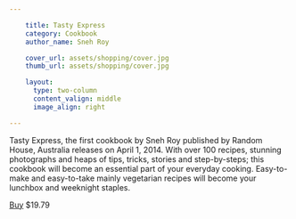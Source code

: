 ```yaml
---

    title: Tasty Express
    category: Cookbook
    author_name: Sneh Roy

    cover_url: assets/shopping/cover.jpg
    thumb_url: assets/shopping/cover.jpg

    layout:
      type: two-column
      content_valign: middle
      image_align: right

---
```


Tasty Express, the first cookbook by Sneh Roy published by Random House, Australia releases on April 1, 2014. With over 100 recipes, stunning photographs and heaps of tips, tricks, stories and step-by-steps; this cookbook will become an essential part of your everyday cooking. Easy-to-make and easy-to-take mainly vegetarian recipes will become your lunchbox and weeknight staples.

<a href="http://www.amazon.com/Tasty-Express-Simple-Stylish-Delcious/dp/0857983520%3FSubscriptionId%3D19W23ZDBHQSV3SCGJE82%26tag%3Dbookie09-20%26linkCode%3Dxm2%26camp%3D2025%26creative%3D165953%26creativeASIN%3D0857983520" class="button outline" data-track="shop" data-currency="USD" data-price="19.79">Buy</a>
$19.79
